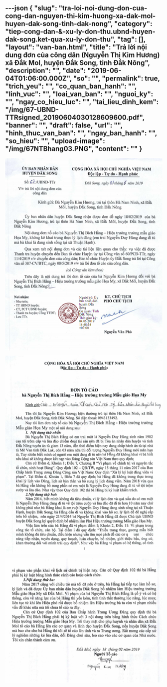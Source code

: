 ---json
{
    "slug": "tra-loi-noi-dung-don-cua-cong-dan-nguyen-thi-kim-huong-xa-dak-mol-huyen-dak-song-tinh-dak-nong",
    "category": "tiep-cong-dan-&-xu-ly-don-thu.ubnd-huyen-dak-song.ket-qua-xu-ly-don-thu",
    "tag": [],
    "layout": "van-ban.html",
    "title": "Trả lời nội dung đơn của công dân (Nguyễn Thị Kim Hương) xã Đắk Mol, huyện Đắk Song, tỉnh Đắk Nông",
    "description": "",
    "date": "2019-06-04T01:06:00.000Z",
    "so": "",
    "permalink": true,
    "trich_yeu": "",
    "co_quan_ban_hanh": "",
    "linh_vuc": "",
    "loai_van_ban": "",
    "nguoi_ky": "",
    "ngay_co_hieu_luc": "",
    "tai_lieu_dinh_kem": "/img/67-UBND-TTRsigned_20190604030128609600.pdf",
    "banner": "",
    "draft": false,
    "url": "",
    "hinh_thuc_van_ban": "",
    "ngay_ban_hanh": "",
    "so_hieu": "",
    "upload-image": "/img/67NTBhang03.PNG",
    "__content__": ""
}
---
<p><img alt="" src="/img/67NTBhang01.PNG" /></p>

<p><img alt="" src="/img/67NTBhang02.PNG" /></p>

<p><img alt="" src="/img/67NTBhang03.PNG" /></p>
